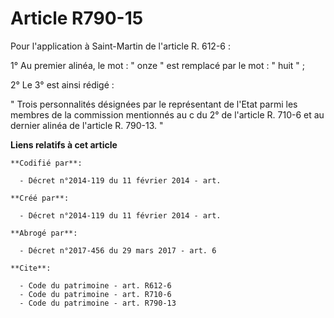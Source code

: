 # Article R790-15

Pour l'application à Saint-Martin de l'article R. 612-6 : 

1° Au premier alinéa, le mot : " onze " est remplacé par le mot : " huit " ; 

2° Le 3° est ainsi rédigé : 

" Trois personnalités désignées par le représentant de l'Etat parmi les membres de la commission mentionnés au c du 2° de
l'article R. 710-6 et au dernier alinéa de l'article R. 790-13. "

**Liens relatifs à cet article**

	**Codifié par**:

	  - Décret n°2014-119 du 11 février 2014 - art.

	**Créé par**:

	  - Décret n°2014-119 du 11 février 2014 - art.

	**Abrogé par**:

	  - Décret n°2017-456 du 29 mars 2017 - art. 6

	**Cite**:

	  - Code du patrimoine - art. R612-6
	  - Code du patrimoine - art. R710-6
	  - Code du patrimoine - art. R790-13
